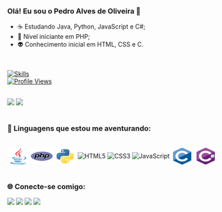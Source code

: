 ### Olá! Eu sou o Pedro Alves de Oliveira 👋

- ☕ Estudando Java, Python, JavaScript e C#;
- 🐘 Nível iniciante em PHP;
- 👽 Conhecimento inicial em HTML, CSS e C.

<br>

  [![Skills](https://img.shields.io/badge/Skills-Developer-blue?style=for-the-badge)](#) <br>
  [![Profile Views](https://komarev.com/ghpvc/?username=PedroAlvss&color=blueviolet&style=for-the-badge)](https://github.com/PedroAlvss)

<br>
<div>
  <img height="180em" src="https://github-readme-stats.vercel.app/api?username=PedroAlvss&show_icons=true&theme=dark&include_all_commits=true&count_private=true"/>
  <img height="180em" src="https://github-readme-stats.vercel.app/api/top-langs/?username=PedroAlvss&layout=compact&langs_count=8&theme=dark"/>
</div>

<br>

### 🚀 Linguagens que estou me aventurando:

<div style="display: inline_block"><br>
  <img align="center" alt="Java" height="40" width="50" src="https://github.com/devicons/devicon/blob/master/icons/java/java-original.svg">
  <img align="center" alt="PHP" height="40" width="50" src="https://github.com/devicons/devicon/blob/master/icons/php/php-original.svg">
  <img align="center" alt="Python" height="40" width="50" src="https://raw.githubusercontent.com/devicons/devicon/master/icons/python/python-original.svg">
  <img align="center" alt="HTML5" height="40" width="50" src="https://cdn.jsdelivr.net/gh/devicons/devicon/icons/html5/html5-original-wordmark.svg"/>
  <img align="center" alt="CSS3" height="40" width="50" src="https://cdn.jsdelivr.net/gh/devicons/devicon/icons/css3/css3-original-wordmark.svg"/>
  <img align="center" alt="JavaScript" height="40" width="50" src="https://cdn.jsdelivr.net/gh/devicons/devicon/icons/javascript/javascript-original.svg"/>
  <img align="center" alt="C" height="40" width="50" src="https://github.com/devicons/devicon/blob/master/icons/c/c-original.svg">
  <img align="center" alt="Csharp" height="40" width="50" src="https://github.com/devicons/devicon/blob/master/icons/csharp/csharp-original.svg">
</div>

<br>

### 🌐 Conecte-se comigo:

<div> 
  <a href="https://www.youtube.com/@pedroalves6893" target="_blank"><img src="https://img.shields.io/badge/YouTube-FF0000?style=for-the-badge&logo=youtube&logoColor=white"></a>
  <a href="https://www.instagram.com/pe.alvss_/" target="_blank"><img src="https://img.shields.io/badge/-Instagram-%23E4405F?style=for-the-badge&logo=instagram&logoColor=white"></a> 
  <a href="mailto:pedaloliver@gmail.com"><img src="https://img.shields.io/badge/-Gmail-%23333?style=for-the-badge&logo=gmail&logoColor=white"></a>
  <a href="https://www.linkedin.com/in/pedro-alves-de-oliveira-699554310/" target="_blank"><img src="https://img.shields.io/badge/-LinkedIn-%230077B5?style=for-the-badge&logo=linkedin&logoColor=white"></a>
</div>
